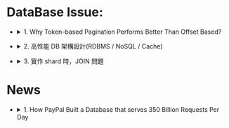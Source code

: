 <style> 
.imgBox{
  display: flex; 
  flex-direction: column; 
  margin: 5%; 
  justify-content: center;
  border: 2px solid black;
}
</style>

<!--  style  -->

###### <!-- ref -->

[筆記：從零開始學架構]: https://hackmd.io/@Rance/r1suwS-4H
[書籍：從零開始學架構：照著做，你也能成為架構師]: https://www.books.com.tw/products/CN11583557
[課程：從 0 開始學架構]: https://time.geekbang.org/column/intro/81
[筆記：高性能 DB 架構設計(RDBMS / NoSQL / Cache)]: https://godleon.github.io/blog/Architecture_Design/Architecture-Design-High-Performance-db-nosql-cache/
[Unlocking the Power of JunoDB: PayPal’s Key-Value Store Goes Open-Source]: https://medium.com/paypal-tech/unlocking-the-power-of-junodb-paypals-key-value-store-goes-open-source-ee85f935bdc1
[How PayPal Built a Database that serves 350 Billion Requests Per Day]: https://blog.quastor.org/p/paypal-built-database-serves-350-billion-requests-per-day
[Github-junodb]: https://github.com/paypal/junodb
[implementing api pagination with nodejs, mongoose]: https://cloudnweb.dev/2021/04/pagination-nodejs-mongoose/
[fast and efficient pagination in mongodb]: https://www.codementor.io/@arpitbhayani/fast-and-efficient-pagination-in-mongodb-9095flbqr
[mongoose - what does the exec function do?]: https://stackoverflow.com/questions/31549857/mongoose-what-does-the-exec-function-do
[mongoose .exec()]: https://mongoosejs.com/docs/promises.html
[龐大資料庫分頁方案 cursor-based pagination]: https://tec.xenby.com/36-%E9%BE%90%E5%A4%A7%E8%B3%87%E6%96%99%E5%BA%AB%E5%88%86%E9%A0%81%E6%96%B9%E6%A1%88-cursor-based-pagination
[mongodb pagination, fast & consistent]: https://medium.com/swlh/mongodb-pagination-fast-consistent-ece2a97070f3
[why token-based pagination performs better than offset based?]: https://betterprogramming.pub/why-token-based-pagination-performs-better-than-offset-based-465e1139bb33

<!-- ref -->

# DataBase Issue:

<!-- 1. Why Token-based Pagination Performs Better Than Offset Based? -->

- <details close>
  <summary>1. Why Token-based Pagination Performs Better Than Offset Based?</summary>

  > DATE: 9 (2022)

  > REF:
  >
  > 1. [Why Token-based Pagination Performs Better Than Offset Based?]
  > 2. [MongoDB Pagination, Fast & Consistent]
  > 3. [龐大資料庫分頁方案 Cursor-based pagination]
  > 4. [Fast and Efficient Pagination in MongoDB]
  > 5. [Implementing API Pagination with NodeJS, Mongoose]

  <!-- 參考內容 -->

  - <details close>
    <summary>參考內容</summary>

    - 1. MongoDB cursor

      - cursor 都是發送端(my server)自己產生的 object
      - `.find()`

        - mongoDB:

          - 回傳 cursor，再以`iterate`方式取得資料
          - 或直接以 `.toArray()` 撈資料，會直接回傳`所有資料`

          ```javascript
          // mongodb
          ;(async () => {
            const { MongoClient } = require('mongodb')
            const client = new MongoClient(MONGODB_URI)

            await client.connect()
            const db = client.db('collectionName')

            const x1 = db.collection('books').find()
            const y1 = await x1.toArray()
          })()
          ```

        - mongoose:

          - 回傳 data
          - 以 `.cursor()` 產生 cursor

          ```javascript
          ;(async () => {
            const Book = require('./models/book')
            const mongoose = require('mongoose')

            mongoose.connect(MONGODB_URI, {
              useNewUrlParser: true,
              useUnifiedTopology: true,
            })
            const db = mongoose.connection

            // 正常：
            const a = Book.find().cursor()

            // 正常：
            const b = await Book.find()
            const c = Book.find().cursor()

            // d.cursor is not a function：
            const d = await Book.find().exec()
            const e = d.cursor()
          })()
          ```

      > In MongoDB, when the find() method is used to find the documents present in the given collection, then this method returned a pointer which will points to the documents of the collection, now this pointer is known as cursor.

      > Note: If a cursor inactive for 10 min then MongoDB server will automatically close that cursor.

      > In MongoDB parlance, a cursor is an object that you can use to iterate through the results of a query. If you execute a query against a MongoDB server directly, the result is a cursor rather than a bunch of documents. Similarly, the MongoDB Node.js driver will return a cursor from find () . In most cases the cursor API is overkill, so mongoose hides it from you by default.

    - 2. [mongoose .exec()]

      > REF: [Mongoose - What does the exec function do?]

      - As far as functionality is concerned, these two are equivalent. However, we recommend using `.exec()` because that gives you better stack traces.

    - 3. Pagination: offset VS token

      - TODO: 在閱讀一次 [Implementing API Pagination with NodeJS, Mongoose]
      - offset:

        - 也就是 mongodb 中的 skip
        - 如 `cursor.skip(<offset>)`, `$skip`

      - token:

        - 以 `$gt` 或 `$lt` 來實作
        - 如 `.find({ _id: { $gt: ObjectId(ID) } })`

    </details>

  <!-- 問題集 -->

  - <details close>
    <summary>問題集</summary>

    - how mongodb cursor work
    - what is mongodb cursor
    - do i need to create a cursor or just find in mongodb
    - does mongoose schema.find() return a cursor
    - best practice of mongoose mongodb token pagination
    - mongoose document to data
    - mongodb, what's difference between temporary index & index
    - mongodb auto index

    </details>

  </details>

<!-- 2. 高性能 DB 架構設計(RDBMS / NoSQL / Cache) -->

- <details close>
  <summary>2. 高性能 DB 架構設計(RDBMS / NoSQL / Cache)</summary>

  - [課程：從 0 開始學架構]
  - [書籍：從零開始學架構：照著做，你也能成為架構師]
  - [筆記：高性能 DB 架構設計(RDBMS / NoSQL / Cache)]
  - [筆記：從零開始學架構]

  </details>

<!-- 3. 實作 shard 時，一致性問題 -->

- <details close>
  <summary>3. 實作 shard 時，JOIN 問題</summary>

  - 可參考 microservices 的 API gateway ，by domain 區分的 data 間整合不會有 JOIN 這件事

  - 若不能 by domain 區分，可往兩個方向探討為什麼要 JOIN (aggregation) ：

    - OLTP? 那可以去尋求 `trino`, `clickhouse` 這種方案
    - API or any client...的像是 `pinterest` 就是用 `hbase` 丟了一大多東西做 cache 之類

  </details>

# News

<!-- 1. How PayPal Built a Database that serves 350 Billion Requests Per Day -->

- <details close>
  <summary>1. How PayPal Built a Database that serves 350 Billion Requests Per Day</summary>

  - [How PayPal Built a Database that serves 350 Billion Requests Per Day]
  - [Unlocking the Power of JunoDB: PayPal’s Key-Value Store Goes Open-Source]
  - [Github-junodb]

  </details>
